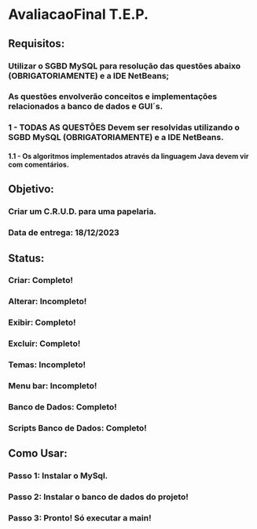 # AvaliacaoFinal T.E.P.
## Requisitos:
### Utilizar o SGBD MySQL para resolução das questões abaixo (OBRIGATORIAMENTE) e a IDE NetBeans;
### As questões envolverão conceitos e implementações relacionados a banco de dados e GUI´s.

### 1 - TODAS AS QUESTÕES Devem ser resolvidas utilizando o SGBD MySQL (OBRIGATORIAMENTE) e a IDE NetBeans. 
####  1.1 - Os algoritmos implementados através da linguagem Java devem vir com comentários.

## Objetivo:
###  Criar um C.R.U.D. para uma papelaria.
###  Data de entrega: 18/12/2023

## Status: 
### Criar: Completo!
### Alterar: Incompleto!
### Exibir: Completo!
### Excluir: Completo!
### Temas: Incompleto!
### Menu bar: Incompleto!
### Banco de Dados: Completo!
### Scripts Banco de Dados: Completo!

## Como Usar:
### Passo 1: Instalar o MySql.
### Passo 2: Instalar o banco de dados do projeto!
### Passo 3: Pronto! Só executar a main!
